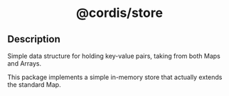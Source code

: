<div align = "center">

# @cordis/store

</div>

## Description

Simple data structure for holding key-value pairs, taking from both Maps and Arrays.

This package implements a simple in-memory store that actually extends the standard Map.
